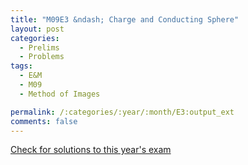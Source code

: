 ```yaml
---
title: "M09E3 &ndash; Charge and Conducting Sphere"
layout: post
categories:
  - Prelims
  - Problems
tags:
  - E&M
  - M09
  - Method of Images

permalink: /:categories/:year/:month/E3:output_ext
comments: false
---
```

<object data="2009M3E.pdf" type="application/pdf" width="100%" height="500"></object>
<div class="message"><a href='https://princetonprelim.com/prelim/23/'>Check for solutions to this year's exam</a></div>